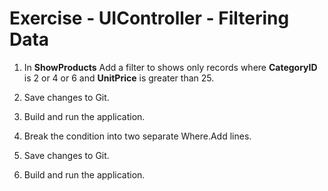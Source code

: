 ﻿# Exercise - UIController - Filtering Data

1.	In **ShowProducts** Add a filter to shows only records where **CategoryID** is 2 or 4 or 6 and **UnitPrice** is greater than 25.
2.	Save changes to Git.
3. Build and run the application.

3. Break the condition into two separate Where.Add lines.  
5. Save changes to Git.
4. Build and run the application.
